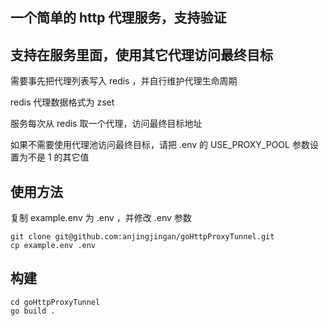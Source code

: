 ## 一个简单的 http 代理服务，支持验证
## 支持在服务里面，使用其它代理访问最终目标

需要事先把代理列表写入 redis ，并自行维护代理生命周期 

redis 代理数据格式为 zset 

服务每次从 redis 取一个代理，访问最终目标地址

如果不需要使用代理池访问最终目标，请把 .env 的 USE_PROXY_POOL 参数设置为不是 1 的其它值

## 使用方法

复制 example.env 为 .env ，并修改 .env 参数
````
git clone git@github.com:anjingjingan/goHttpProxyTunnel.git
cp example.env .env
````

## 构建
````
cd goHttpProxyTunnel
go build .
````